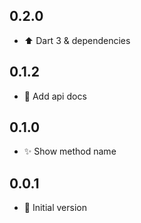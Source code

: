 ## 0.2.0

- ⬆️ Dart 3 & dependencies

## 0.1.2

- 📝 Add api docs

## 0.1.0

- ✨ Show method name

## 0.0.1

- 🎉 Initial version
